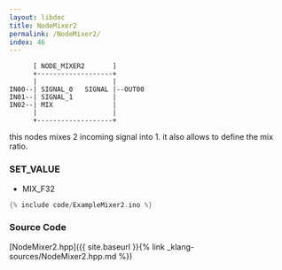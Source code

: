 ```yaml
---
layout: libdoc
title: NodeMixer2
permalink: /NodeMixer2/
index: 46
---
```


          [ NODE_MIXER2       ]       
          +-------------------+       
          |                   |       
    IN00--| SIGNAL_0   SIGNAL |--OUT00
    IN01--| SIGNAL_1          |       
    IN02--| MIX               |       
          |                   |       
          +-------------------+       

this nodes mixes 2 incoming signal into 1. it also allows to define the mix ratio.

### SET_VALUE

- MIX_F32


```c
{% include code/ExampleMixer2.ino %}
```

### Source Code

[NodeMixer2.hpp]({{ site.baseurl }}{% link _klang-sources/NodeMixer2.hpp.md %})

